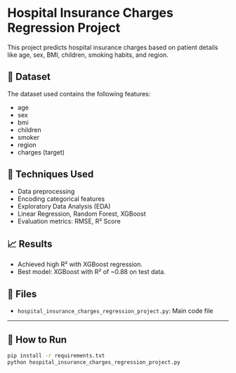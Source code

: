 # Hospital Insurance Charges Regression Project

This project predicts hospital insurance charges based on patient details like age, sex, BMI, children, smoking habits, and region.

## 📌 Dataset
The dataset used contains the following features:
- age
- sex
- bmi
- children
- smoker
- region
- charges (target)

## 🔧 Techniques Used
- Data preprocessing
- Encoding categorical features
- Exploratory Data Analysis (EDA)
- Linear Regression, Random Forest, XGBoost
- Evaluation metrics: RMSE, R² Score

## 📈 Results
- Achieved high R² with XGBoost regression.
- Best model: XGBoost with R² of ~0.88 on test data.

## 📂 Files
- `hospital_insurance_charges_regression_project.py`: Main code file

---

## 🚀 How to Run
```bash
pip install -r requirements.txt
python hospital_insurance_charges_regression_project.py
